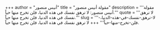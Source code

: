 +++
author = "أنيس منصور"
title = "مقولة أنيس منصور"
description = '''مقولة أنيس منصور: لا ترهق نفسك في هذه الدنيا، فلن تخرج منها حياً.'''
quote = '''لا ترهق نفسك في هذه الدنيا، فلن تخرج منها حياً.'''
slug = '''لا-ترهق-نفسك-في-هذه-الدنيا،-فلن-تخرج-منها-حياً'''
+++
لا ترهق نفسك في هذه الدنيا، فلن تخرج منها حياً.
